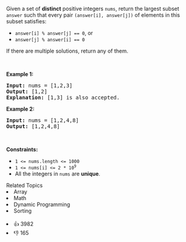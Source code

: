 <p>Given a set of <strong>distinct</strong> positive integers <code>nums</code>, return the largest subset <code>answer</code> such that every pair <code>(answer[i], answer[j])</code> of elements in this subset satisfies:</p>

<ul> 
 <li><code>answer[i] % answer[j] == 0</code>, or</li> 
 <li><code>answer[j] % answer[i] == 0</code></li> 
</ul>

<p>If there are multiple solutions, return any of them.</p>

<p>&nbsp;</p> 
<p><strong class="example">Example 1:</strong></p>

<pre>
<strong>Input:</strong> nums = [1,2,3]
<strong>Output:</strong> [1,2]
<strong>Explanation:</strong> [1,3] is also accepted.
</pre>

<p><strong class="example">Example 2:</strong></p>

<pre>
<strong>Input:</strong> nums = [1,2,4,8]
<strong>Output:</strong> [1,2,4,8]
</pre>

<p>&nbsp;</p> 
<p><strong>Constraints:</strong></p>

<ul> 
 <li><code>1 &lt;= nums.length &lt;= 1000</code></li> 
 <li><code>1 &lt;= nums[i] &lt;= 2 * 10<sup>9</sup></code></li> 
 <li>All the integers in <code>nums</code> are <strong>unique</strong>.</li> 
</ul>

<div><div>Related Topics</div><div><li>Array</li><li>Math</li><li>Dynamic Programming</li><li>Sorting</li></div></div><br><div><li>👍 3982</li><li>👎 165</li></div>